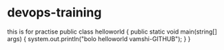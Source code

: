 # devops-training
this is for practise
       public class helloworld {
            public static void main(string[] args) {
  system.out.println("bolo helloworld vamshi-GITHUB");
  }
  }
